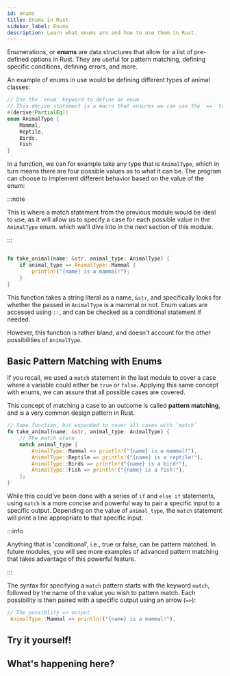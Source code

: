 ```yaml
---
id: enums
title: Enums in Rust
sidebar_label: Enums
description: Learn what enums are and how to use them in Rust.
---
```


Enumerations, or **enums** are data structures that allow for a list of pre-defined options in Rust.  They are useful for pattern matching, defining specific conditions, defining errors, and more.  

An example of enums in use would be defining different types of animal classes: 

```rust
// Use the `enum` keyword to define an enum
// This derive statement is a macro that ensures we can use the `==` to compare enum values
#[derive(PartialEq)]
enum AnimalType {
    Mammal,
    Reptile,
    Birds,
    Fish
}

```

In a function, we can for example take any type that is `AnimalType`, which in turn means there are four possible values as to what it can be.  The program can choose to implement different behavior based on the value of the enum:

:::note

This is where a match statement from the previous module would be ideal to use, as it will allow us to specify a case for each possible value in the `AnimalType` enum. which we'll dive into in the next section of this module.

:::

```rust

fn take_animal(name: &str, animal_type: AnimalType) {
    if animal_type == AnimalType::Mammal {
        println!("{name} is a mammal!");
    }
}

```

This function takes a string literal as a name, `&str`, and specifically looks for whether the passed in `AnimalType` is a mammal or not. Enum values are accessed using `::`, and can be checked as a conditional statement if needed.

 However, this function is rather bland, and doesn't account for the other possibilities of `AnimalType`.

## Basic Pattern Matching with Enums

If you recall, we used a `match` statement in the last module to cover a case where a variable could either be `true` or `false`. Applying this same concept with enums, we can assure that all possible cases are covered.

This concept of matching a case to an outcome is called **pattern matching**, and is a very common design pattern in Rust.

```rust
// Same function, but expanded to cover all cases with `match`
fn take_animal(name: &str, animal_type: AnimalType) {
    // The match state
    match animal_type {
        AnimalType::Mammal => println!("{name} is a mammal!"),
        AnimalType::Reptile => println!("{name} is a reptile!"),
        AnimalType::Birds => println!("{name} is a bird!"),
        AnimalType::Fish => println!("{name} is a fish!"),
    };
}

```

While this could've been done with a series of `if` and `else if` statements, using `match` is a more concise and powerful way to pair a specific input to a specific output.  Depending on the value of `animal_type`, the `match` statement will print a line appropriate to that specific input.

:::info

Anything that is 'conditional', i.e., true or false, can be pattern matched.  In future modules, you will see more examples of advanced pattern matching that takes advantage of this powerful feature.

:::

The syntax for specifying a `match` pattern starts with the keyword `match`, followed by the name of the value you wish to pattern match.  Each possibility is then paired with a specific output using an arrow (`=>`):

```rust
// The possiblity => output
 AnimalType::Mammal => println!("{name} is a mammal!"),
```


## Try it yourself!


## What's happening here?